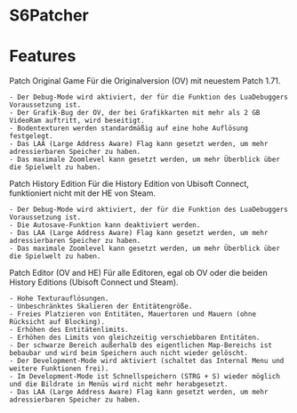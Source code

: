 # S6Patcher

# Features

Patch Original Game
Für die Originalversion (OV) mit neuestem Patch 1.71.
```
- Der Debug-Mode wird aktiviert, der für die Funktion des LuaDebuggers Voraussetzung ist.
- Der Grafik-Bug der OV, der bei Grafikkarten mit mehr als 2 GB VideoRam auftritt, wird beseitigt.
- Bodentexturen werden standardmäßig auf eine hohe Auflösung festgelegt.
- Das LAA (Large Address Aware) Flag kann gesetzt werden, um mehr adressierbaren Speicher zu haben.
- Das maximale Zoomlevel kann gesetzt werden, um mehr Überblick über die Spielwelt zu haben.
```
Patch History Edition
Für die History Edition von Ubisoft Connect, funktioniert nicht mit der HE von Steam.
```
- Der Debug-Mode wird aktiviert, der für die Funktion des LuaDebuggers Voraussetzung ist.
- Die Autosave-Funktion kann deaktiviert werden.
- Das LAA (Large Address Aware) Flag kann gesetzt werden, um mehr adressierbaren Speicher zu haben.
- Das maximale Zoomlevel kann gesetzt werden, um mehr Überblick über die Spielwelt zu haben.
```
Patch Editor (OV and HE)
Für alle Editoren, egal ob OV oder die beiden History Editions (Ubisoft Connect und Steam).
```
- Hohe Texturauflösungen.
- Unbeschränktes Skalieren der Entitätengröße.
- Freies Platzieren von Entitäten, Mauertoren und Mauern (ohne Rücksicht auf Blocking).
- Erhöhen des Entitätenlimits.
- Erhöhen des Limits von gleichzeitig verschiebbaren Entitäten.
- Der schwarze Bereich außerhalb des eigentlichen Map-Bereichs ist bebaubar und wird beim Speichern auch nicht wieder gelöscht.
- Der Development-Mode wird aktiviert (schaltet das Internal Menu und weitere Funktionen frei).
- Im Development-Mode ist Schnellspeichern (STRG + S) wieder möglich und die Bildrate in Menüs wird nicht mehr herabgesetzt.
- Das LAA (Large Address Aware) Flag kann gesetzt werden, um mehr adressierbaren Speicher zu haben.
```
